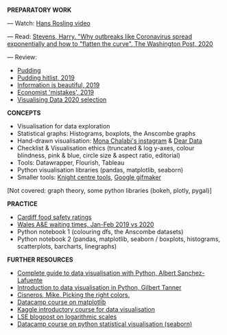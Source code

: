 **PREPARATORY WORK**

— Watch:
[Hans Rosling video](https://www.youtube.com/watch?v=hVimVzgtD6w)

— Read:
[Stevens, Harry. "Why outbreaks like Coronavirus spread exponentially and how to "flatten the curve". The Washington Post, 2020](https://www.washingtonpost.com/graphics/2020/world/corona-simulator/)

— Review:
- [Pudding](https://pudding.cool/)
- [Pudding hitlist, 2019](https://pudding.cool/process/pudding-cup-2019/)
- [Information is beautiful, 2019](https://www.informationisbeautifulawards.com/showcase?award=2019&type=awards)
- [Economist 'mistakes', 2019](https://medium.economist.com/mistakes-weve-drawn-a-few-8cdd8a42d368)
- [Visualising Data 2020 selection](https://www.visualisingdata.com/2020/09/best-of-the-visualisation-web-may-2020/)

**CONCEPTS**

- Visualisation for data exploration
- Statistical graphs: Histograms, boxplots, the Anscombe graphs
- Hand-drawn visualisation: [Mona Chalabi's instagram](https://www.instagram.com/monachalabi/?hl=en) & [Dear Data](http://www.dear-data.com/theproject)
- Checklist & Visualisation ethics (truncated & log y-axes, colour blindness, pink & blue, circle size & aspect ratio, editorial)
- Tools: Datawrapper, Flourish, Tableau
- Python visualisation libraries (pandas, matplotlib, seaborn)
- Smaller tools: [Knight centre tools](https://knightlab.northwestern.edu/), [Google gifmaker](https://datagifmaker.withgoogle.com/)

[Not covered: graph theory, some python libraries (bokeh, plotly, pygal)]

**PRACTICE**

- [Cardiff food safety ratings](https://ratings.food.gov.uk/OpenDataFiles/FHRS556en-GB.xml)
- [Wales A&E waiting times, Jan-Feb 2019 vs 2020](https://statswales.gov.wales/Catalogue/Health-and-Social-Care/NHS-Hospital-Waiting-Times/Accident-and-Emergency/performanceagainst4hourwaitingtimestarget-by-hospital)
- Python notebook 1 (colouring dfs, the Anscombe datasets)
- Python notebook 2 (pandas, matplotlib, seaborn / boxplots, histograms, scatterplots, barcharts, linegraphs)


**FURTHER RESOURCES**

- [Complete guide to data visualisation with Python, Albert Sanchez-Lafuente](https://towardsdatascience.com/complete-guide-to-data-visualization-with-python-2dd74df12b5e)
- [Introduction to data visualisation in Python, Gilbert Tanner](https://towardsdatascience.com/introduction-to-data-visualization-in-python-89a54c97fbed)
- [Cisneros, Mike. Picking the right colors.](http://www.storytellingwithdata.com/blog/2020/5/6/picking-the-right-colors)
- [Datacamp course on matplotlib](https://learn.datacamp.com/courses/introduction-to-data-visualization-with-matplotlib)
- [Kaggle introductory course for data visualisation](https://www.kaggle.com/learn/data-visualization)
- [LSE blogpost on logarithmic scales](https://blogs.lse.ac.uk/covid19/2020/05/19/the-public-doesnt-understand-logarithmic-graphs-often-used-to-portray-covid-19/)
- [Datacamp course on python statistical visualisation (seaborn)](https://learn.datacamp.com/courses/introduction-to-data-visualization-in-python)
